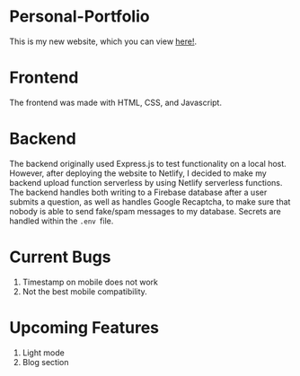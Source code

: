 # Personal-Portfolio

This is my new website, which you can view [here!](https://gloriazhu.net/).

# Frontend

The frontend was made with HTML, CSS, and Javascript.

# Backend

The backend originally used Express.js to test functionality on a local host. However, after deploying the website to Netlify, I decided to make my backend upload function serverless by using Netlify serverless functions. The backend handles both writing to a Firebase database after a user submits a question, as well as handles Google Recaptcha, to make sure that nobody is able to send fake/spam messages to my database. Secrets are handled within the `.env `file.

# Current Bugs
1. Timestamp on mobile does not work
2. Not the best mobile compatibility.

# Upcoming Features
1. Light mode
2. Blog section
